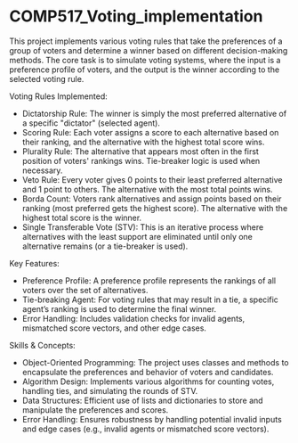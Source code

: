 # COMP517_Voting_implementation

This project implements various voting rules that take the preferences of a group of voters and determine a winner based on different decision-making methods. The core task is to simulate voting systems, where the input is a preference profile of voters, and the output is the winner according to the selected voting rule.

Voting Rules Implemented:
- Dictatorship Rule: The winner is simply the most preferred alternative of a specific "dictator" (selected agent).
- Scoring Rule: Each voter assigns a score to each alternative based on their ranking, and the alternative with the highest total score wins.
- Plurality Rule: The alternative that appears most often in the first position of voters' rankings wins. Tie-breaker logic is used when necessary.
- Veto Rule: Every voter gives 0 points to their least preferred alternative and 1 point to others. The alternative with the most total points wins.
- Borda Count: Voters rank alternatives and assign points based on their ranking (most preferred gets the highest score). The alternative with the highest total score is the winner.
- Single Transferable Vote (STV): This is an iterative process where alternatives with the least support are eliminated until only one alternative remains (or a tie-breaker is used).

Key Features:
- Preference Profile: A preference profile represents the rankings of all voters over the set of alternatives.
- Tie-breaking Agent: For voting rules that may result in a tie, a specific agent’s ranking is used to determine the final winner.
- Error Handling: Includes validation checks for invalid agents, mismatched score vectors, and other edge cases.
  
Skills & Concepts:
- Object-Oriented Programming: The project uses classes and methods to encapsulate the preferences and behavior of voters and candidates.
- Algorithm Design: Implements various algorithms for counting votes, handling ties, and simulating the rounds of STV.
- Data Structures: Efficient use of lists and dictionaries to store and manipulate the preferences and scores.
- Error Handling: Ensures robustness by handling potential invalid inputs and edge cases (e.g., invalid agents or mismatched score vectors).
